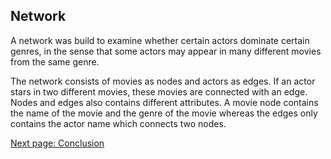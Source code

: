 
## Network
A network was build to examine whether certain actors dominate certain genres, in the sense that some actors may appear in many different movies from the same genre.

The network consists of movies as nodes and actors as edges. If an actor stars in two different movies, these movies are connected with an edge. Nodes and edges also contains different attributes. A movie node contains the name of the movie and the genre of the movie whereas the edges only contains the actor name which connects two nodes.

[Next page: Conclusion](conclusion.md)
